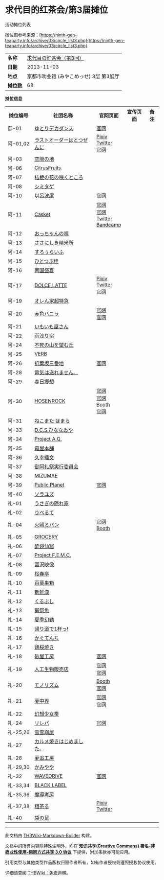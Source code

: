 # 求代目的红茶会/第3届摊位

<!-- source html: G:\repos\THBWiki-Markdown-Builder\THBWikiMarkdown\Temp\main\4\4d\ns0%3A%E6%B1%82%E4%BB%A3%E7%9B%AE%E7%9A%84%E7%BA%A2%E8%8C%B6%E4%BC%9A%2F%E7%AC%AC3%E5%B1%8A%E6%91%8A%E4%BD%8D.html -->

活动摊位列表

  
摊位图参考来源：[https://ninth-gen-teaparty.info/archive/03/circle_list3.php](https://ninth-gen-teaparty.info/archive/03/circle_list3.php)
  
  
  

  


<table>

<tbody><tr>
<td><b>名称</b></td>
<td><a href="/%E6%B1%82%E4%BB%A3%E7%9B%AE%E7%9A%84%E7%BA%A2%E8%8C%B6%E4%BC%9A#3" title="求代目的红茶会">求代目の紅茶会（第3回）</a>
</td></tr>
<tr>
<td><b>日期</b></td>
<td>2013-11-03
</td></tr>
<tr>
<td><b>地点</b></td>
<td>京都市劝业馆 (みやこめっせ) 3层 第3展厅
</td></tr>
<tr>
<td><b>摊位数</b></td>
<td>68
</td></tr></tbody></table>


 **摊位信息**   

<table><tbody><tr><th>摊位编号</th><th>社团名称</th><th>官网页面</th><th>宣传页面</th><th>备注</th></tr><tr><td id="ゆとりデカダンス">御-01</td><td><a href="./ゆとりデカダンス.md" title="ゆとりデカダンス">ゆとりデカダンス</a></td><td><a rel="nofollow" class="external text" href="http://blog.livedoor.jp/kago_tozenn/">官网</a></td><td></td><td></td></tr>
<tr><td id="ラストオーダーはとつぜんに">阿-01,02</td><td><a href="./ラストオーダーはとつぜんに.md" title="ラストオーダーはとつぜんに">ラストオーダーはとつぜんに</a></td><td><a rel="nofollow" class="external text" href="https://www.pixiv.net/users/273784">Pixiv</a><br><a rel="nofollow" class="external text" href="https://twitter.com/KirituneAkano">Twitter</a><br><a rel="nofollow" class="external text" href="http://lastorderhatotsuzenni.web.fc2.com/index.html">官网</a></td><td></td><td></td></tr>
<tr><td id="空隙の地">阿-03</td><td><a href="/index.php?title=%E7%A9%BA%E9%9A%99%E3%81%AE%E5%9C%B0&amp;action=edit&amp;redlink=1" class="new" title="空隙の地（页面不存在）">空隙の地</a></td><td></td><td></td><td></td></tr>
<tr><td id="CitrusFruits">阿-06</td><td><a href="/index.php?title=CitrusFruits&amp;action=edit&amp;redlink=1" class="new" title="CitrusFruits（页面不存在）">CitrusFruits</a></td><td></td><td></td><td></td></tr>
<tr><td id="桔梗の花の咲くところ">阿-07</td><td><a href="/index.php?title=%E6%A1%94%E6%A2%97%E3%81%AE%E8%8A%B1%E3%81%AE%E5%92%B2%E3%81%8F%E3%81%A8%E3%81%93%E3%82%8D&amp;action=edit&amp;redlink=1" class="new" title="桔梗の花の咲くところ（页面不存在）">桔梗の花の咲くところ</a></td><td></td><td></td><td></td></tr>
<tr><td id="シミタゲ">阿-08</td><td><a href="/index.php?title=%E3%82%B7%E3%83%9F%E3%82%BF%E3%82%B2&amp;action=edit&amp;redlink=1" class="new" title="シミタゲ（页面不存在）">シミタゲ</a></td><td></td><td></td><td></td></tr>
<tr><td id="以呂波屋">阿-10</td><td><a href="./以呂波屋.md" title="以呂波屋">以呂波屋</a></td><td><a rel="nofollow" class="external text" href="http://www.iroha-ya.info/index.php">官网</a></td><td></td><td></td></tr>
<tr><td id="Casket">阿-11</td><td><a href="/Casket" title="Casket">Casket</a></td><td><a rel="nofollow" class="external text" href="https://ceolnerezh.net/">官网</a><br><a rel="nofollow" class="external text" href="http://www.yukinohana.net/~casket/index.php">官网</a><br><a rel="nofollow" class="external text" href="https://twitter.com/ceolnerezh">Twitter</a><br><a rel="nofollow" class="external text" href="https://caskettheband.bandcamp.com/">Bandcamp</a></td><td></td><td></td></tr>
<tr><td id="おっちゃんの唄">阿-12</td><td><a href="/index.php?title=%E3%81%8A%E3%81%A3%E3%81%A1%E3%82%83%E3%82%93%E3%81%AE%E5%94%84&amp;action=edit&amp;redlink=1" class="new" title="おっちゃんの唄（页面不存在）">おっちゃんの唄</a></td><td></td><td></td><td></td></tr>
<tr><td id="ささにしき精米所">阿-13</td><td><a href="/index.php?title=%E3%81%95%E3%81%95%E3%81%AB%E3%81%97%E3%81%8D%E7%B2%BE%E7%B1%B3%E6%89%80&amp;action=edit&amp;redlink=1" class="new" title="ささにしき精米所（页面不存在）">ささにしき精米所</a></td><td></td><td></td><td></td></tr>
<tr><td id="すろぅらいふ">阿-14</td><td><a href="/index.php?title=%E3%81%99%E3%82%8D%E3%81%85%E3%82%89%E3%81%84%E3%81%B5&amp;action=edit&amp;redlink=1" class="new" title="すろぅらいふ（页面不存在）">すろぅらいふ</a></td><td></td><td></td><td></td></tr>
<tr><td id="ひとつぶ桂">阿-15</td><td><a href="/index.php?title=%E3%81%B2%E3%81%A8%E3%81%A4%E3%81%B6%E6%A1%82&amp;action=edit&amp;redlink=1" class="new" title="ひとつぶ桂（页面不存在）">ひとつぶ桂</a></td><td></td><td></td><td></td></tr>
<tr><td id="南国盛夏">阿-16</td><td><a href="/index.php?title=%E5%8D%97%E5%9B%BD%E7%9B%9B%E5%A4%8F&amp;action=edit&amp;redlink=1" class="new" title="南国盛夏（页面不存在）">南国盛夏</a></td><td></td><td></td><td></td></tr>
<tr><td id="DOLCE_LATTE">阿-17</td><td><a href="./DOLCE_LATTE.md" title="DOLCE LATTE">DOLCE LATTE</a></td><td><a rel="nofollow" class="external text" href="https://www.pixiv.net/users/180920">Pixiv</a><br><a rel="nofollow" class="external text" href="https://twitter.com/m_treee">Twitter</a><br><a rel="nofollow" class="external text" href="https://dolcelatte.blog71.fc2.com/">官网</a></td><td></td><td></td></tr>
<tr><td id="オレん家超特急">阿-19</td><td><a href="/index.php?title=%E3%82%AA%E3%83%AC%E3%82%93%E5%AE%B6%E8%B6%85%E7%89%B9%E6%80%A5&amp;action=edit&amp;redlink=1" class="new" title="オレん家超特急（页面不存在）">オレん家超特急</a></td><td></td><td></td><td></td></tr>
<tr><td id="赤色バニラ">阿-20</td><td><a href="./赤色バニラ.md" title="赤色バニラ">赤色バニラ</a></td><td><a rel="nofollow" class="external text" href="http://blog.livedoor.jp/crimsonvanilla/">官网</a><br><a rel="nofollow" class="external text" href="http://spring28.sakura.ne.jp/crimsonvanilla/">官网</a></td><td></td><td></td></tr>
<tr><td id="いもいも屋さん">阿-21</td><td><a href="/index.php?title=%E3%81%84%E3%82%82%E3%81%84%E3%82%82%E5%B1%8B%E3%81%95%E3%82%93&amp;action=edit&amp;redlink=1" class="new" title="いもいも屋さん（页面不存在）">いもいも屋さん</a></td><td></td><td></td><td></td></tr>
<tr><td id="雨洩り宿">阿-22</td><td><a href="./雨洩り宿.md" title="雨洩り宿">雨洩り宿</a></td><td></td><td></td><td></td></tr>
<tr><td id="不死の山を望む丘">阿-24</td><td><a href="/index.php?title=%E4%B8%8D%E6%AD%BB%E3%81%AE%E5%B1%B1%E3%82%92%E6%9C%9B%E3%82%80%E4%B8%98&amp;action=edit&amp;redlink=1" class="new" title="不死の山を望む丘（页面不存在）">不死の山を望む丘</a></td><td></td><td></td><td></td></tr>
<tr><td id="VERB">阿-25</td><td><a href="/index.php?title=VERB&amp;action=edit&amp;redlink=1" class="new" title="VERB（页面不存在）">VERB</a></td><td></td><td></td><td></td></tr>
<tr><td id="折葉坂三番地">阿-26</td><td><a href="./折葉坂三番地.md" title="折葉坂三番地">折葉坂三番地</a></td><td><a rel="nofollow" class="external text" href="http://oruhazaka.dojin.com/infoblog/">官网</a></td><td></td><td></td></tr>
<tr><td id="電気は送れません。">阿-28</td><td><a href="/index.php?title=%E9%9B%BB%E6%B0%97%E3%81%AF%E9%80%81%E3%82%8C%E3%81%BE%E3%81%9B%E3%82%93%E3%80%82&amp;action=edit&amp;redlink=1" class="new" title="電気は送れません。（页面不存在）">電気は送れません。</a></td><td></td><td></td><td></td></tr>
<tr><td id="春日郷想">阿-29</td><td><a href="/index.php?title=%E6%98%A5%E6%97%A5%E9%83%B7%E6%83%B3&amp;action=edit&amp;redlink=1" class="new" title="春日郷想（页面不存在）">春日郷想</a></td><td></td><td></td><td></td></tr>
<tr><td id="HOSENROCK">阿-30</td><td><a href="./HOSENROCK.md" title="HOSENROCK">HOSENROCK</a></td><td><a rel="nofollow" class="external text" href="http://hosenrock.lovesick.jp/">官网</a><br><a rel="nofollow" class="external text" href="http://mc24.nobody.jp/index.html">官网</a><br><a rel="nofollow" class="external text" href="https://hosenrock.booth.pm/">Booth</a><br><a rel="nofollow" class="external text" href="https://culotte96.tumblr.com/">官网</a></td><td></td><td></td></tr>
<tr><td id="ねこまた_ほまら">阿-31</td><td><a href="/index.php?title=%E3%81%AD%E3%81%93%E3%81%BE%E3%81%9F_%E3%81%BB%E3%81%BE%E3%82%89&amp;action=edit&amp;redlink=1" class="new" title="ねこまた ほまら（页面不存在）">ねこまた ほまら</a></td><td></td><td></td><td></td></tr>
<tr><td id="D.C.S.ひななゐや">阿-33</td><td><a href="/index.php?title=D.C.S.%E3%81%B2%E3%81%AA%E3%81%AA%E3%82%90%E3%82%84&amp;action=edit&amp;redlink=1" class="new" title="D.C.S.ひななゐや（页面不存在）">D.C.S.ひななゐや</a></td><td></td><td></td><td></td></tr>
<tr><td id="Project_A.Q.">阿-34</td><td><a href="/index.php?title=Project_A.Q.&amp;action=edit&amp;redlink=1" class="new" title="Project A.Q.（页面不存在）">Project A.Q.</a></td><td></td><td></td><td></td></tr>
<tr><td id="霞屋本舗">阿-35</td><td><a href="/index.php?title=%E9%9C%9E%E5%B1%8B%E6%9C%AC%E8%88%97&amp;action=edit&amp;redlink=1" class="new" title="霞屋本舗（页面不存在）">霞屋本舗</a></td><td></td><td></td><td></td></tr>
<tr><td id="久幸繙文">阿-36</td><td><a href="/index.php?title=%E4%B9%85%E5%B9%B8%E7%B9%99%E6%96%87&amp;action=edit&amp;redlink=1" class="new" title="久幸繙文（页面不存在）">久幸繙文</a></td><td></td><td></td><td></td></tr>
<tr><td id="御阿礼祭実行委員会">阿-37</td><td><a href="./御阿礼祭実行委員会.md" title="御阿礼祭実行委員会">御阿礼祭実行委員会</a></td><td></td><td></td><td></td></tr>
<tr><td id="MIZUMAE">阿-38</td><td><a href="/index.php?title=MIZUMAE&amp;action=edit&amp;redlink=1" class="new" title="MIZUMAE（页面不存在）">MIZUMAE</a></td><td></td><td></td><td></td></tr>
<tr><td id="Public_Planet">阿-39</td><td><a href="./Public_Planet.md" title="Public Planet">Public Planet</a></td><td><a rel="nofollow" class="external text" href="http://publicplanet.blog.shinobi.jp/">官网</a></td><td></td><td></td></tr>
<tr><td id="ソラユズ">阿-40</td><td><a href="/index.php?title=%E3%82%BD%E3%83%A9%E3%83%A6%E3%82%BA&amp;action=edit&amp;redlink=1" class="new" title="ソラユズ（页面不存在）">ソラユズ</a></td><td></td><td></td><td></td></tr>
<tr><td id="うさぎの隠れ家">礼-01</td><td><a href="/index.php?title=%E3%81%86%E3%81%95%E3%81%8E%E3%81%AE%E9%9A%A0%E3%82%8C%E5%AE%B6&amp;action=edit&amp;redlink=1" class="new" title="うさぎの隠れ家（页面不存在）">うさぎの隠れ家</a></td><td></td><td></td><td></td></tr>
<tr><td id="りべるて">礼-02</td><td><a href="/index.php?title=%E3%82%8A%E3%81%B9%E3%82%8B%E3%81%A6&amp;action=edit&amp;redlink=1" class="new" title="りべるて（页面不存在）">りべるて</a></td><td></td><td></td><td></td></tr>
<tr><td id="火照るパン">礼-04</td><td><a href="./火照るパン.md" title="火照るパン">火照るパン</a></td><td><a rel="nofollow" class="external text" href="http://www7b.biglobe.ne.jp/~tsukushi_k/">官网</a><br><a rel="nofollow" class="external text" href="https://tsukushi.booth.pm/">Booth</a></td><td></td><td></td></tr>
<tr><td id="GROCERY">礼-05</td><td><a href="/index.php?title=GROCERY&amp;action=edit&amp;redlink=1" class="new" title="GROCERY（页面不存在）">GROCERY</a></td><td></td><td></td><td></td></tr>
<tr><td id="酔鏡仙窟">礼-06</td><td><a href="/index.php?title=%E9%85%94%E9%8F%A1%E4%BB%99%E7%AA%9F&amp;action=edit&amp;redlink=1" class="new" title="酔鏡仙窟（页面不存在）">酔鏡仙窟</a></td><td></td><td></td><td></td></tr>
<tr><td id="Project_F.E.M.C.">礼-07</td><td><a href="/index.php?title=Project_F.E.M.C.&amp;action=edit&amp;redlink=1" class="new" title="Project F.E.M.C.（页面不存在）">Project F.E.M.C.</a></td><td></td><td></td><td></td></tr>
<tr><td id="富沢映像">礼-08</td><td><a href="/index.php?title=%E5%AF%8C%E6%B2%A2%E6%98%A0%E5%83%8F&amp;action=edit&amp;redlink=1" class="new" title="富沢映像（页面不存在）">富沢映像</a></td><td></td><td></td><td></td></tr>
<tr><td id="桜春亭">礼-09</td><td><a href="/index.php?title=%E6%A1%9C%E6%98%A5%E4%BA%AD&amp;action=edit&amp;redlink=1" class="new" title="桜春亭（页面不存在）">桜春亭</a></td><td></td><td></td><td></td></tr>
<tr><td id="百葉巣箱">礼-10</td><td><a href="/index.php?title=%E7%99%BE%E8%91%89%E5%B7%A3%E7%AE%B1&amp;action=edit&amp;redlink=1" class="new" title="百葉巣箱（页面不存在）">百葉巣箱</a></td><td></td><td></td><td></td></tr>
<tr><td id="新鮮漢">礼-11</td><td><a href="/index.php?title=%E6%96%B0%E9%AE%AE%E6%BC%A2&amp;action=edit&amp;redlink=1" class="new" title="新鮮漢（页面不存在）">新鮮漢</a></td><td></td><td></td><td></td></tr>
<tr><td id="くるぶし">礼-12</td><td><a href="/index.php?title=%E3%81%8F%E3%82%8B%E3%81%B6%E3%81%97&amp;action=edit&amp;redlink=1" class="new" title="くるぶし（页面不存在）">くるぶし</a></td><td></td><td></td><td></td></tr>
<tr><td id="獺祭魚">礼-13</td><td><a href="/index.php?title=%E7%8D%BA%E7%A5%AD%E9%AD%9A&amp;action=edit&amp;redlink=1" class="new" title="獺祭魚（页面不存在）">獺祭魚</a></td><td></td><td></td><td></td></tr>
<tr><td id="夏季幻勤">礼-14</td><td><a href="/index.php?title=%E5%A4%8F%E5%AD%A3%E5%B9%BB%E5%8B%A4&amp;action=edit&amp;redlink=1" class="new" title="夏季幻勤（页面不存在）">夏季幻勤</a></td><td></td><td></td><td></td></tr>
<tr><td id="帰り道で1杯っ!">礼-15</td><td><a href="/index.php?title=%E5%B8%B0%E3%82%8A%E9%81%93%E3%81%A71%E6%9D%AF%E3%81%A3!&amp;action=edit&amp;redlink=1" class="new" title="帰り道で1杯っ!（页面不存在）">帰り道で1杯っ!</a></td><td></td><td></td><td></td></tr>
<tr><td id="かぐてんち">礼-16</td><td><a href="/index.php?title=%E3%81%8B%E3%81%90%E3%81%A6%E3%82%93%E3%81%A1&amp;action=edit&amp;redlink=1" class="new" title="かぐてんち（页面不存在）">かぐてんち</a></td><td></td><td></td><td></td></tr>
<tr><td id="鶏桜焼き">礼-17</td><td><a href="/index.php?title=%E9%B6%8F%E6%A1%9C%E7%84%BC%E3%81%8D&amp;action=edit&amp;redlink=1" class="new" title="鶏桜焼き（页面不存在）">鶏桜焼き</a></td><td></td><td></td><td></td></tr>
<tr><td id="砂屋工房">礼-18</td><td><a href="./砂屋工房.md" title="砂屋工房">砂屋工房</a></td><td><a rel="nofollow" class="external text" href="http://sunayaatelier.sakura.ne.jp/">官网</a></td><td></td><td></td></tr>
<tr><td id="人工生物販売店">礼-19</td><td><a href="./人工生物販売店.md" title="人工生物販売店">人工生物販売店</a></td><td><a rel="nofollow" class="external text" href="http://jinkoseibutu.blog58.fc2.com/">官网</a><br><a rel="nofollow" class="external text" href="http://jinkoseibutu.web.fc2.com./index.html">官网</a></td><td></td><td></td></tr>
<tr><td id="モノリズム">礼-20</td><td><a href="./モノリズム.md" title="モノリズム">モノリズム</a></td><td><a rel="nofollow" class="external text" href="https://sssmzk.booth.pm/">Booth</a><br><a rel="nofollow" class="external text" href="https://ssssmzk.blog.fc2.com/">官网</a></td><td></td><td></td></tr>
<tr><td id="夢中界">礼-21</td><td><a href="./夢中界.md" title="夢中界">夢中界</a></td><td><a rel="nofollow" class="external text" href="http://mosoz.web.fc2.com/">官网</a><br><a rel="nofollow" class="external text" href="http://hankouki17.blog62.fc2.com/">官网</a></td><td></td><td></td></tr>
<tr><td id="幻想少女帯">礼-22</td><td><a href="/index.php?title=%E5%B9%BB%E6%83%B3%E5%B0%91%E5%A5%B3%E5%B8%AF&amp;action=edit&amp;redlink=1" class="new" title="幻想少女帯（页面不存在）">幻想少女帯</a></td><td></td><td></td><td></td></tr>
<tr><td id="リレバ">礼-24</td><td><a href="./リレバ.md" title="リレバ">リレバ</a></td><td><a rel="nofollow" class="external text" href="http://rireba.net">官网</a></td><td></td><td></td></tr>
<tr><td id="雪雪崩屋">礼-25,26</td><td><a href="/index.php?title=%E9%9B%AA%E9%9B%AA%E5%B4%A9%E5%B1%8B&amp;action=edit&amp;redlink=1" class="new" title="雪雪崩屋（页面不存在）">雪雪崩屋</a></td><td></td><td></td><td></td></tr>
<tr><td id="カルメ焼きはじめました。">礼-27</td><td><a href="/index.php?title=%E3%82%AB%E3%83%AB%E3%83%A1%E7%84%BC%E3%81%8D%E3%81%AF%E3%81%98%E3%82%81%E3%81%BE%E3%81%97%E3%81%9F%E3%80%82&amp;action=edit&amp;redlink=1" class="new" title="カルメ焼きはじめました。（页面不存在）">カルメ焼きはじめました。</a></td><td></td><td></td><td></td></tr>
<tr><td id="夢追工房">礼-28</td><td><a href="/index.php?title=%E5%A4%A2%E8%BF%BD%E5%B7%A5%E6%88%BF&amp;action=edit&amp;redlink=1" class="new" title="夢追工房（页面不存在）">夢追工房</a></td><td></td><td></td><td></td></tr>
<tr><td id="かみやや">礼-29,30</td><td><a href="/index.php?title=%E3%81%8B%E3%81%BF%E3%82%84%E3%82%84&amp;action=edit&amp;redlink=1" class="new" title="かみやや（页面不存在）">かみやや</a></td><td></td><td></td><td></td></tr>
<tr><td id="WAVEDRIVE">礼-32</td><td><a href="./WAVEDRIVE.md" title="WAVEDRIVE">WAVEDRIVE</a></td><td><a rel="nofollow" class="external text" href="http://www.ab.auone-net.jp/~siv/">官网</a></td><td></td><td></td></tr>
<tr><td id="BLACK_LABEL">礼-33,34</td><td><a href="/index.php?title=BLACK_LABEL&amp;action=edit&amp;redlink=1" class="new" title="BLACK LABEL（页面不存在）">BLACK LABEL</a></td><td></td><td></td><td></td></tr>
<tr><td id="魔導考房">礼-35,36</td><td><a href="/index.php?title=%E9%AD%94%E5%B0%8E%E8%80%83%E6%88%BF&amp;action=edit&amp;redlink=1" class="new" title="魔導考房（页面不存在）">魔導考房</a></td><td></td><td></td><td></td></tr>
<tr><td id="粗茶る">礼-37,38</td><td><a href="./粗茶る.md" title="粗茶る">粗茶る</a></td><td><a rel="nofollow" class="external text" href="https://www.pixiv.net/users/10210">Pixiv</a><br><a rel="nofollow" class="external text" href="https://twitter.com/socha1980">Twitter</a></td><td></td><td></td></tr>
<tr><td id="袋の鼠">礼-40</td><td><a href="/index.php?title=%E8%A2%8B%E3%81%AE%E9%BC%A0&amp;action=edit&amp;redlink=1" class="new" title="袋の鼠（页面不存在）">袋の鼠</a></td><td></td><td></td><td></td></tr></tbody></table>







---

此文档由 [THBWiki-Markdown-Builder](https://github.com/Delsin-Yu/THBWiki-Markdown-Builder) 构建。

文档中的所有内容除特殊注明外，均在 [**知识共享(Creative Commons) 署名-非商业性使用-相同方式共享 3.0 协议**](https://creativecommons.org/licenses/by-sa/3.0/deed.zh-hans) 下提供，附加条款亦可能应用。

引用类型与其他类型作品版权归原作者所有，如有作者授权则遵照授权协议使用。

详细请查阅 [THBWiki：免责声明](https://thbwiki.cc/THBWiki:%E5%85%8D%E8%B4%A3%E5%A3%B0%E6%98%8E)。

